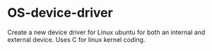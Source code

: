 # OS-device-driver

Create a new device driver for Linux ubuntu for both an internal and external device. Uses C for linux kernel coding.
